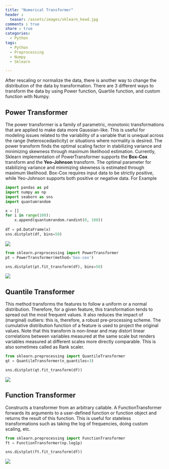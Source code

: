 ```yaml
---
title: "Numerical Transformer"
header :
  teaser: /assets/images/sklearn_head.jpg
comments : true
share : true
categories:
  - Python
tags:
  - Python
  - Preprocessing
  - Numpy
  - Sklearn

---
```


After rescaling or normalize the data, there is another way to change the distribution of the data by transformation. There are 3 different ways to transform the data by using Power function, Quartile function, and custom function with Numpy.

## Power Transformer

The power transformer is a family of parametric, monotonic transformations that are applied to make data more Gaussian-like. This is useful for modeling issues related to the variability of a variable that is unequal across the range (heteroscedasticity) or situations where normality is desired. The power transform finds the optimal scaling factor in stabilizing variance and minimizing skewness through maximum likelihood estimation. Currently, Sklearn implementation of PowerTransformer supports the **Box-Cox** transform and the **Yeo-Johnson** transform. The optimal parameter for stabilizing variance and minimizing skewness is estimated through maximum likelihood. Box-Cox requires input data to be strictly positive, while Yeo-Johnson supports both positive or negative data. For Example 

```python
import pandas as pd
import numpy as np
import seaborn as sns
import quantumrandom

x = []
for i in range(100):
    x.append(quantumrandom.randint(0, 100))
    
df = pd.DataFrame(x)
sns.distplot(df, bins=50)
```

![](https://i.ibb.co/Bn228cX/download-5.png)

```python
from sklearn.preprocessing import PowerTransformer
pt = PowerTransformer(method='box-cox')

sns.distplot(pt.fit_transform(df), bins=50)
```

![](https://i.ibb.co/jw3Fcvn/download-6.png)

## Quantile Transformer

This method transforms the features to follow a uniform or a normal distribution. Therefore, for a given feature, this transformation tends to spread out the most frequent values. It also reduces the impact of (marginal) outliers: this is, therefore, a robust pre-processing scheme. The cumulative distribution function of a feature is used to project the original values. Note that this transform is non-linear and may distort linear correlations between variables measured at the same scale but renders variables measured at different scales more directly comparable. This is also sometimes called as Rank scaler.

```python
from sklearn.preprocessing import QuantileTransformer
qt = QuantileTransformer(n_quantiles=3)

sns.distplot(qt.fit_transform(df))
```

![](https://i.ibb.co/m42BrPf/download-7.png)

## Function Transformer

Constructs a transformer from an arbitrary callable. A FunctionTransformer forwards its arguments to a user-defined function or function object and returns the result of this function. This is useful for stateless transformations such as taking the log of frequencies, doing custom scaling, etc.

```python
from sklearn.preprocessing import FunctionTransformer
ft = FunctionTransformer(np.log1p)

sns.distplot(ft.fit_transform(df))
```

![](https://i.ibb.co/VWQVVz9/download-8.png)




